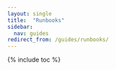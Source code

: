 ```yaml
---
layout: single
title:  "Runbooks"
sidebar:
  nav: guides
redirect_from: /guides/runbooks/
---
```


{% include toc %}
